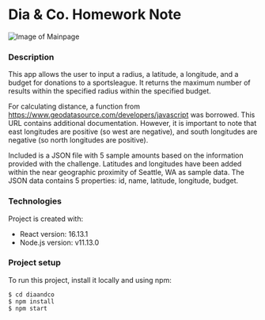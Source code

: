 # Dia & Co. Homework Note

![Image of Mainpage](https://github.com/wachka06/dia-co-homework/blob/master/src/img/diaco_screen.jpg)

### Description

This app allows the user to input a radius, a latitude, a longitude, and a budget for donations
to a sportsleague. It returns the maximum number of results within the specified radius within
the specified budget.

For calculating distance, a function from https://www.geodatasource.com/developers/javascript was borrowed. This URL contains additional documentation. However, it is important to note that east longitudes are positive (so west are negative), and south longitudes are negative (so north longitudes are positive).

Included is a JSON file with 5 sample amounts based on the information provided with the challenge. Latitudes and longitudes have been added within the near geographic proximity of Seattle, WA as sample data. The JSON data contains 5 properties: id, name, latitude, longitude, budget.

### Technologies

Project is created with:

- React version: 16.13.1
- Node.js version: v11.13.0

### Project setup

To run this project, install it locally and using npm:

```
$ cd diaandco
$ npm install
$ npm start
```
